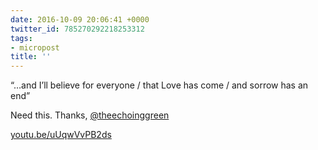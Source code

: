 ```yaml
---
date: 2016-10-09 20:06:41 +0000
twitter_id: 785270292218253312
tags:
- micropost
title: ''
---
```


“…and I’ll believe for everyone / that Love has come / and sorrow has an end”

Need this. Thanks, [@theechoinggreen](https://twitter.com/theechoinggreen)

[youtu.be/uUqwVvPB2ds](https://youtu.be/uUqwVvPB2ds)
